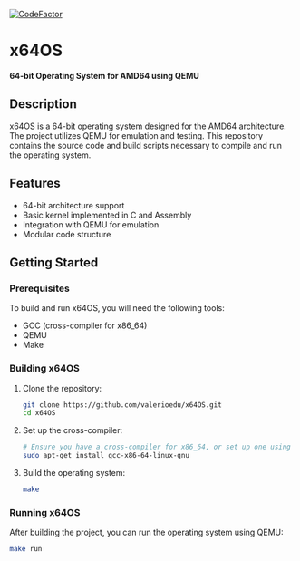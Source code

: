 [![CodeFactor](https://www.codefactor.io/repository/github/valerioedu/x64os/badge/main)](https://www.codefactor.io/repository/github/valerioedu/x64os/overview/main)
# x64OS

**64-bit Operating System for AMD64 using QEMU**

## Description

x64OS is a 64-bit operating system designed for the AMD64 architecture. The project utilizes QEMU for emulation and testing. This repository contains the source code and build scripts necessary to compile and run the operating system.

## Features

- 64-bit architecture support
- Basic kernel implemented in C and Assembly
- Integration with QEMU for emulation
- Modular code structure

## Getting Started

### Prerequisites

To build and run x64OS, you will need the following tools:

- GCC (cross-compiler for x86_64)
- QEMU
- Make

### Building x64OS

1. Clone the repository:

    ```sh
    git clone https://github.com/valerioedu/x64OS.git
    cd x64OS
    ```

2. Set up the cross-compiler:

    ```sh
    # Ensure you have a cross-compiler for x86_64, or set up one using the following commands:
    sudo apt-get install gcc-x86-64-linux-gnu
    ```

3. Build the operating system:

    ```sh
    make
    ```

### Running x64OS

After building the project, you can run the operating system using QEMU:

```sh
make run
